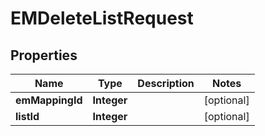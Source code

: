 

# EMDeleteListRequest


## Properties

| Name | Type | Description | Notes |
|------------ | ------------- | ------------- | -------------|
|**emMappingId** | **Integer** |  |  [optional] |
|**listId** | **Integer** |  |  [optional] |



